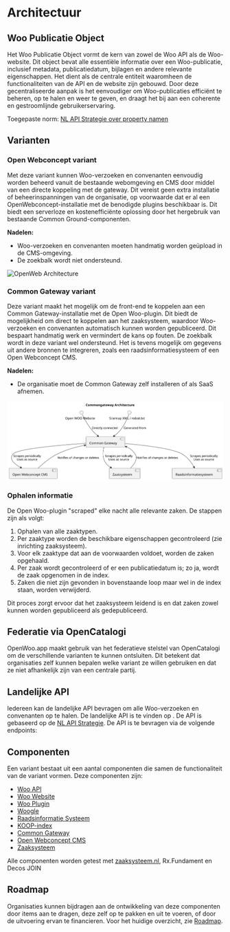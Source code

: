 # Architectuur

## Woo Publicatie Object

Het Woo Publicatie Object vormt de kern van zowel de Woo API als de Woo-website. Dit object bevat alle essentiële informatie over een Woo-publicatie, inclusief metadata, publicatiedatum, bijlagen en andere relevante eigenschappen. Het dient als de centrale entiteit waaromheen de functionaliteiten van de API en de website zijn gebouwd. Door deze gecentraliseerde aanpak is het eenvoudiger om Woo-publicaties efficiënt te beheren, op te halen en weer te geven, en draagt het bij aan een coherente en gestroomlijnde gebruikerservaring.

Toegepaste norm: [NL API Strategie over property namen](https://docs.geostandaarden.nl/api/cv-hr-API-Strategie-20190213/#veldnamen-in-snake_case-camelcase-uppercamelcase-of-kebab-case)

## Varianten

### Open Webconcept variant

Met deze variant kunnen Woo-verzoeken en convenanten eenvoudig worden beheerd vanuit de bestaande webomgeving en CMS door middel van een directe koppeling met de gateway. Dit vereist geen extra installatie of beheerinspanningen van de organisatie, op voorwaarde dat er al een OpenWebconcept-installatie met de benodigde plugins beschikbaar is. Dit biedt een serverloze en kostenefficiënte oplossing door het hergebruik van bestaande Common Ground-componenten.

**Nadelen:**

- Woo-verzoeken en convenanten moeten handmatig worden geüpload in de CMS-omgeving.
- De zoekbalk wordt niet ondersteund.

![OpenWeb Architecture](https://raw.githubusercontent.com/ConductionNL/woo-website-template/main/docs/openweb.svg)

### Common Gateway variant

Deze variant maakt het mogelijk om de front-end te koppelen aan een Common Gateway-installatie met de Open Woo-plugin. Dit biedt de mogelijkheid om direct te koppelen aan het zaaksysteem, waardoor Woo-verzoeken en convenanten automatisch kunnen worden gepubliceerd. Dit bespaart handmatig werk en vermindert de kans op fouten. De zoekbalk wordt in deze variant wel ondersteund. Het is tevens mogelijk om gegevens uit andere bronnen te integreren, zoals een raadsinformatiesysteem of een Open Webconcept CMS.

**Nadelen:**

- De organisatie moet de Common Gateway zelf installeren of als SaaS afnemen.

![Commongateway Architecture](https://raw.githubusercontent.com/ConductionNL/woo-website-template/main/docs/commongateway.svg)

### Ophalen informatie

De Open Woo-plugin "scraped" elke nacht alle relevante zaken. De stappen zijn als volgt:

1. Ophalen van alle zaaktypen.
2. Per zaaktype worden de beschikbare eigenschappen gecontroleerd (zie inrichting zaaksysteem).
3. Voor elk zaaktype dat aan de voorwaarden voldoet, worden de zaken opgehaald.
4. Per zaak wordt gecontroleerd of er een publicatiedatum is; zo ja, wordt de zaak opgenomen in de index.
5. Zaken die niet zijn gevonden in bovenstaande loop maar wel in de index staan, worden verwijderd.

Dit proces zorgt ervoor dat het zaaksysteem leidend is en dat zaken zowel kunnen worden gepubliceerd als gedepubliceerd.

## Federatie via OpenCatalogi

OpenWoo.app maakt gebruik van het federatieve stelstel van OpenCatalogi om de verschillende varianten te kunnen ontsluiten. Dit betekent dat organisaties zelf kunnen bepalen welke variant ze willen gebruiken en dat ze niet afhankelijk zijn van een centrale partij.

## Landelijke API

Iedereen kan de landelijke API bevragen om alle Woo-verzoeken en convenanten op te halen. De landelijke API is te vinden op []() . De API is gebaseerd op de [NL API Strategie](https://docs.geostandaarden.nl/api/cv-hr-API-Strategie-20190213/). De API is te bevragen via de volgende endpoints:

## Componenten

Een variant bestaat uit een aantal componenten die samen de functionaliteit van de variant vormen. Deze componenten zijn:

- [Woo API]()
- [Woo Website]()
- [Woo Plugin]()
- [Woogle](https://woogle.wooverheid.nl/search?q=*)
- [Raadsinformatie Systeem]()
- [KOOP-index]()
- [Common Gateway]()
- [Open Webconcept CMS]()
- [Zaaksysteem]()

Alle componenten worden getest met [zaaksysteem.nl](https://xxllnc.nl/zaakgericht/), Rx.Fundament en Decos JOIN

## Roadmap

Organisaties kunnen bijdragen aan de ontwikkeling van deze componenten door items aan te dragen, deze zelf op te pakken en uit te voeren, of door de uitvoering ervan te financieren. Voor het huidige overzicht, zie [Roadmap](/docs/Roadmap.md).
